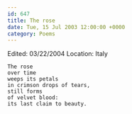 ```yaml
---
id: 647
title: The rose
date: Tue, 15 Jul 2003 12:00:00 +0000
category: Poems
---
```


Edited: 03/22/2004
Location: Italy

    The rose  
    over time  
    weeps its petals  
    in crimson drops of tears,  
    still forms  
    of velvet blood:  
    its last claim to beauty.


